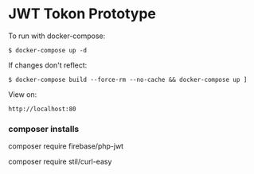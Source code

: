 # JWT Tokon Prototype

To run with docker-compose:

    $ docker-compose up -d

If changes don't reflect:

    $ docker-compose build --force-rm --no-cache && docker-compose up ]

View on:

    http://localhost:80

### composer installs

composer require firebase/php-jwt  

composer require stil/curl-easy 

